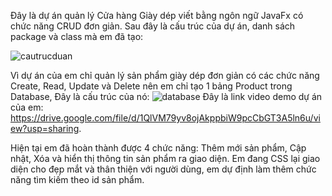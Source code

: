 Đây là dự án quản lý Cửa hàng Giày dép viết bằng ngôn ngữ JavaFx có chức năng CRUD đơn giản.
Sau đây là cấu trúc của dự án, danh sách package và class mà em đã tạo:

![cautrucduan](https://user-images.githubusercontent.com/102872073/173353311-330e3d8a-ae1b-4104-8409-ce8a66fa5f04.PNG)

Vì dự án của em chỉ quản lý sản phẩm giày dép đơn giản có các chức năng Create, Read, Update và Delete nên em chỉ tạo 1 bảng Product trong Database, Đây là cấu trúc của nó:
![database](https://user-images.githubusercontent.com/102872073/173354499-3d0d7158-6264-4294-b626-5cf3c6886d9e.PNG) Đây là link video demo dự án của em: https://drive.google.com/file/d/1QlVM79yv8ojAkppbiW9pcCbGT3A5ln6u/view?usp=sharing.

Hiện tại em đã hoàn thành được 4 chức năng: Thêm mới sản phẩm, Cập nhật, Xóa và hiển thị thông tin sản phẩm ra giao diện. Em đang CSS lại giao diện cho đẹp mắt và thân thiện với người dùng, em dự định làm thêm chức năng tìm kiếm theo id sản phẩm.
